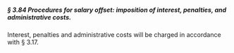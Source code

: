 ##### § 3.84 Procedures for salary offset: imposition of interest, penalties, and administrative costs. #####

Interest, penalties and administrative costs will be charged in accordance with § 3.17.